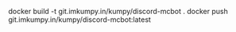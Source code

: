 docker build -t git.imkumpy.in/kumpy/discord-mcbot .
docker push git.imkumpy.in/kumpy/discord-mcbot:latest
